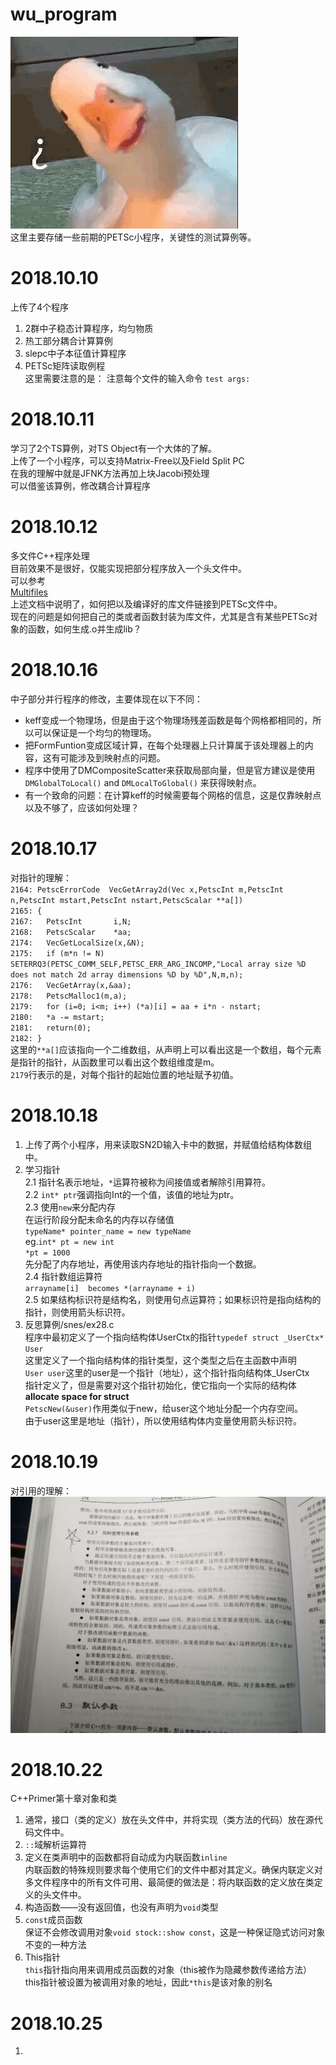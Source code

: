 wu_program
==========  
![smile](smile.png)  
这里主要存储一些前期的PETSc小程序，关键性的测试算例等。  

# 2018.10.10  
上传了4个程序
1. 2群中子稳态计算程序，均匀物质
2. 热工部分耦合计算算例
3. slepc中子本征值计算程序
4. PETSc矩阵读取例程  
这里需要注意的是：
注意每个文件的输入命令
 `test args: `

# 2018.10.11
学习了2个TS算例，对TS Object有一个大体的了解。  
上传了一个小程序，可以支持Matrix-Free以及Field Split PC  
在我的理解中就是JFNK方法再加上块Jacobi预处理  
可以借鉴该算例，修改耦合计算程序


# 2018.10.12
多文件C++程序处理  
目前效果不是很好，仅能实现把部分程序放入一个头文件中。  
可以参考  
[Multifiles](http://www.itkeyword.com/doc/5923142964970566764/creating-a-library-file-in-makefile-and-compiling-after-that)  
上述文档中说明了，如何把以及编译好的库文件链接到PETSc文件中。  
现在的问题是如何把自己的类或者函数封装为库文件，尤其是含有某些PETSc对象的函数，如何生成.o并生成lib？


# 2018.10.16
中子部分并行程序的修改，主要体现在以下不同：  
* keff变成一个物理场，但是由于这个物理场残差函数是每个网格都相同的，所以可以保证是一个均匀的物理场。
* 把FormFuntion变成区域计算，在每个处理器上只计算属于该处理器上的内容，这有可能涉及到映射点的问题。
* 程序中使用了DMCompositeScatter来获取局部向量，但是官方建议是使用`DMGlobalToLocal()` and `DMLocalToGlobal()` 来获得映射点。
* 有一个致命的问题：在计算keff的时候需要每个网格的信息，这是仅靠映射点以及不够了，应该如何处理？



# 2018.10.17
对指针的理解：  
`2164: PetscErrorCode  VecGetArray2d(Vec x,PetscInt m,PetscInt n,PetscInt mstart,PetscInt nstart,PetscScalar **a[])`  
`2165: { `   
`2167:   PetscInt       i,N;`      
`2168:   PetscScalar    *aa;`   
`2174:   VecGetLocalSize(x,&N);`  
`2175:   if (m*n != N) SETERRQ3(PETSC_COMM_SELF,PETSC_ERR_ARG_INCOMP,"Local array size %D does not match 2d array dimensions %D by %D",N,m,n);  `  
`2176:   VecGetArray(x,&aa); `   
`2178:   PetscMalloc1(m,a);`    
`2179:   for (i=0; i<m; i++) (*a)[i] = aa + i*n - nstart; `   
`2180:   *a -= mstart;`    
`2181:   return(0); `   
`2182: }`  
这里的`**a[]`应该指向一个二维数组，从声明上可以看出这是一个数组，每个元素是指针的指针，从函数里可以看出这个数组维度是m。  
`2179`行表示的是，对每个指针的起始位置的地址赋予初值。  


# 2018.10.18  
1. 上传了两个小程序，用来读取SN2D输入卡中的数据，并赋值给结构体数组中。
2. 学习指针  
2.1  指针名表示地址，`*`运算符被称为间接值或者解除引用算符。  
2.2  `int* ptr`强调指向Int的一个值，该值的地址为ptr。  
2.3  使用`new`来分配内存  
  在运行阶段分配未命名的内存以存储值  
  `typeName* pointer_name = new typeName`  
  eg.`int* pt = new int`  
   `*pt = 1000`  
   先分配了内存地址，再使用该内存地址的指针指向一个数据。  
 2.4  指针数组运算符  
 `arrayname[i]  becomes *(arrayname + i)`  
 2.5  如果结构标识符是结构名，则使用句点运算符；如果标识符是指向结构的指针，则使用箭头标识符。  
3. 反思算例/snes/ex28.c  
程序中最初定义了一个指向结构体UserCtx的指针`typedef struct _UserCtx* User`  
这里定义了一个指向结构体的指针类型，这个类型之后在主函数中声明  
`User user`这里的user是一个指针（地址），这个指针指向结构体_UserCtx  
指针定义了，但是需要对这个指针初始化，使它指向一个实际的结构体 **allocate space for struct**  
`PetscNew(&user)`作用类似于new，给user这个地址分配一个内存空间。  
由于user这里是地址（指针），所以使用结构体内变量使用箭头标识符。  


# 2018.10.19
对引用的理解：  
![Reference](reference.jpg)  


# 2018.10.22
C++Primer第十章对象和类  
1. 通常，接口（类的定义）放在头文件中，并将实现（类方法的代码）放在源代码文件中。  
2. `::`域解析运算符  
3. 定义在类声明中的函数都将自动成为内联函数`inline`  
内联函数的特殊规则要求每个使用它们的文件中都对其定义。确保内联定义对多文件程序中的所有文件可用、最简便的做法是：将内联函数的定义放在类定义的头文件中。  
4. 构造函数——没有返回值，也没有声明为`void`类型  
5. `const`成员函数  
保证不会修改调用对象`void stock::show const`，这是一种保证隐式访问对象不变的一种方法  
6. This指针  
`this`指针指向用来调用成员函数的对象（this被作为隐藏参数传递给方法）  
this指针被设置为被调用对象的地址，因此`*this`是该对象的别名  

# 2018.10.25
1. 

